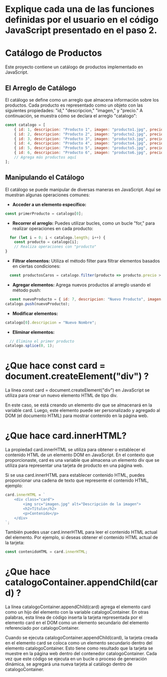 # Explique cada una de las funciones definidas por el usuario en el código JavaScript presentado en el paso 2. 

# Catálogo de Productos

Este proyecto contiene un catálogo de productos implementado en JavaScript.

## El Arreglo de Catálogo

El catálogo se define como un arreglo que almacena información sobre los productos. Cada producto es representado como un objeto con las siguientes propiedades: "id," "descripcion," "imagen," y "precio." A continuación, se muestra cómo se declara el arreglo "catalogo":

```javascript
const catalogo = [
    { id: 1, descripcion: "Producto 1", imagen: "producto1.jpg", precio: 40 },
    { id: 2, descripcion: "Producto 2", imagen: "producto2.jpg", precio: 50 },
    { id: 3, descripcion: "Producto 3", imagen: "producto3.jpg", precio: 55 },
    { id: 4, descripcion: "Producto 4", imagen: "producto4.jpg", precio: 30 },
    { id: 5, descripcion: "Producto 5", imagen: "producto5.jpg", precio: 45 },
    { id: 6, descripcion: "Producto 6", imagen: "producto6.jpg", precio: 55 },
    // Agrega más productos aquí
];
```
## Manipulando el Catálogo
El catálogo se puede manipular de diversas maneras en JavaScript. Aquí se muestran algunas operaciones comunes:

- **Acceder a un elemento específico:**
```javascript
const primerProducto = catalogo[0];
```

- **Recorrer el arreglo:**
  Puedes utilizar bucles, como un bucle "for," para realizar operaciones en cada producto:
```javascript
  for (let i = 0; i < catalogo.length; i++) {
    const producto = catalogo[i];
    // Realiza operaciones con "producto"
}
```

- **Filtrar elementos:**
Utiliza el método filter para filtrar elementos basados en ciertas condiciones:
```javascript
  const productosCaros = catalogo.filter(producto => producto.precio > 50);
```

- **Agregar elementos:**
Agrega nuevos productos al arreglo usando el método push:
```javascript
  const nuevoProducto = { id: 7, descripcion: "Nuevo Producto", imagen: "producto7.jpg", precio: 60 };
catalogo.push(nuevoProducto);
```

- **Modificar elementos:**
```javascript
catalogo[0].descripcion = "Nuevo Nombre";

```

- **Eliminar elementos:**
```javascript
  // Elimina el primer producto
catalogo.splice(0, 1);
```

# ¿Que hace const card = document.createElement("div") ?

La línea const card = document.createElement("div") en JavaScript se utiliza para crear un nuevo elemento HTML de tipo div.

En este caso, se está creando un elemento div que se almacenará en la variable card. Luego, este elemento puede ser personalizado y agregado al DOM (el documento HTML) para mostrar contenido en la página web.

# ¿Que hace card.innerHTML?

La propiedad card.innerHTML se utiliza para obtener o establecer el contenido HTML de un elemento DOM en JavaScript. En el contexto que proporcionaste, card es una variable que almacena un elemento div que se utiliza para representar una tarjeta de producto en una página web.

Si se usa card.innerHTML para establecer contenido HTML, puedes proporcionar una cadena de texto que represente el contenido HTML, ejemplo:
```javascript
card.innerHTML = `
    <div class="card">
        <img src="imagen.jpg" alt="Descripción de la imagen">
        <h2>Título</h2>
        <p>Contenido</p>
    </div>
`;
```

También puedes usar card.innerHTML para leer el contenido HTML actual del elemento. Por ejemplo, si deseas obtener el contenido HTML actual de la tarjeta:
```javascript
const contenidoHTML = card.innerHTML;
```

# ¿Que hace catalogoContainer.appendChild(card) ?

La línea catalogoContainer.appendChild(card) agrega el elemento card como un hijo del elemento con la variable catalogoContainer. En otras palabras, esta línea de código inserta la tarjeta representada por el elemento card en el DOM como un elemento secundario del elemento referenciado por catalogoContainer.

Cuando se ejecuta catalogoContainer.appendChild(card), la tarjeta creada en el elemento card se coloca como un elemento secundario dentro del elemento catalogoContainer. Esto tiene como resultado que la tarjeta se muestre en la página web dentro del contenedor catalogoContainer. Cada vez que este código se ejecuta en un bucle o proceso de generación dinámica, se agregará una nueva tarjeta al catálogo dentro de catalogoContainer.

